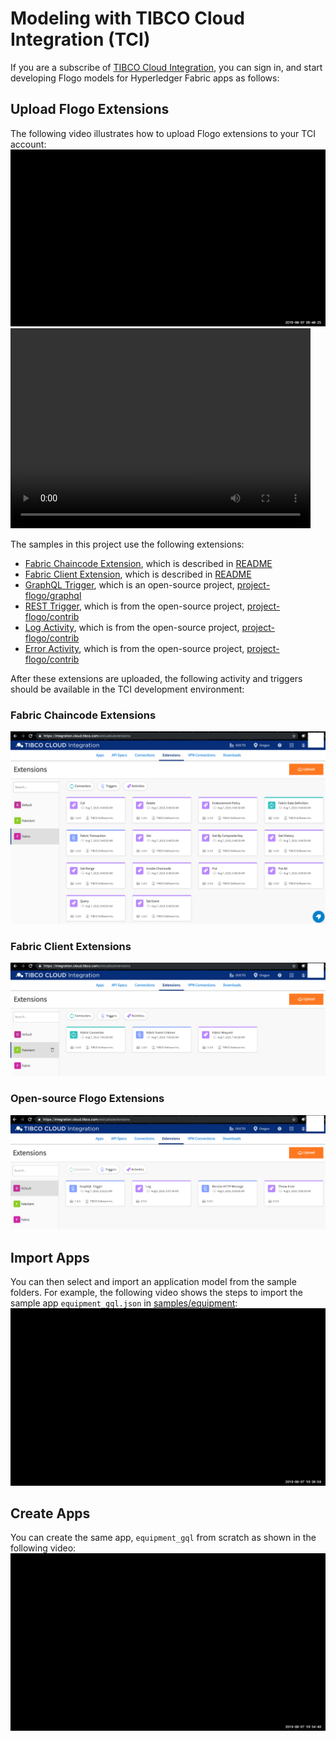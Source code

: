 # Modeling with TIBCO Cloud Integration (TCI)

If you are a subscribe of [TIBCO Cloud Integration](https://cloud.tibco.com/), you can sign in, and start developing Flogo models for Hyperledger Fabric apps as follows:

## Upload Flogo Extensions

The following video illustrates how to upload Flogo extensions to your TCI account:
![Upload Extension](upload-extension.gif)
<video width="480" height="320" controls="controls">
    <source src="upload-extension.mp4" type="video/mp4">
</video>

The samples in this project use the following extensions:
- [Fabric Chaincode Extension](../fabricExtension.zip), which is described in [README](../fabric/README.md)
- [Fabric Client Extension](../fabclientExtension.zip), which is described in [README](../fabclient/README.md)
- [GraphQL Trigger](./trigger-graphql.zip), which is an open-source project, [project-flogo/graphql](https://github.com/project-flogo/graphql)
- [REST Trigger](./trigger-rest.zip), which is from the open-source project, [project-flogo/contrib](https://github.com/project-flogo/contrib)
- [Log Activity](./activity-log.zip), which is from the open-source project, [project-flogo/contrib](https://github.com/project-flogo/contrib)
- [Error Activity](./activity-error.zip), which is from the open-source project, [project-flogo/contrib](https://github.com/project-flogo/contrib)

After these extensions are uploaded, the following activity and triggers should be available in the TCI development environment:

### Fabric Chaincode Extensions
![Fabric Chaincode Extensions](chaincode-ext.png)

### Fabric Client Extensions
![Fabric Client Extensions](fabclient-ext.png)

### Open-source Flogo Extensions
![OSS Flogo Extensions](oss-flogo-ext.png)

## Import Apps

You can then select and import an application model from the sample folders.  For example, the following video shows the steps to import the sample app `equipment_gql.json` in [samples/equipment](../samples/equipment):
![Import App](import-app.gif)

## Create Apps

You can create the same app, `equipment_gql` from scratch as shown in the following video:
![Create App](build-gql-client.gif)
